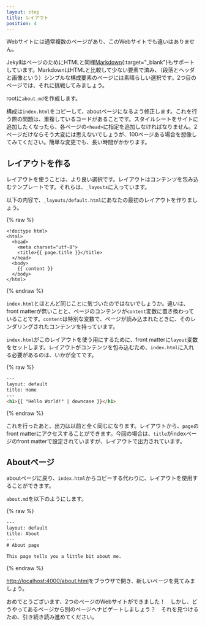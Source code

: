 ```yaml
---
layout: step
title: レイアウト
position: 4
---
```

<!-- ---
layout: step
title: Layouts
position: 4
--- -->

Webサイトには通常複数のページがあり、このWebサイトでも違いはありません。

<!-- Websites typically have more than one page and this website is no different. -->

JekyllはページのためにHTMLと同様[Markdown](https://daringfireball.net/projects/markdown/syntax){:target="_blank"}もサポートしています。MarkdownはHTMLと比較して少ない要素で済み、（段落とヘッダと画像という）シンプルな構成要素のページには素晴らしい選択です。2つ目のページでは、それに挑戦してみましょう。

<!-- Jekyll supports [Markdown](https://daringfireball.net/projects/markdown/syntax)
as well as HTML for pages. Markdown is a great choice for pages with a simple
content structure (just paragraphs, headings and images), as it's less verbose
than raw HTML. Let's try it out on the next page. -->

rootに`about.md`を作成します。

<!-- Create `about.md` in the root. -->

構成は`index.html`をコピーして、aboutページになるよう修正します。これを行う際の問題は、重複しているコードがあることです。スタイルシートをサイトに追加したくなったら、各ページの`<head>`に指定を追加しなければなりません。2ページだけならそう大変には思えないでしょうが、100ページある場合を想像してみてください。簡単な変更でも、長い時間がかかります。

<!-- For the structure you could copy `index.html` and modify it for the about page.
The problem with doing this is duplicate code. Let's say you wanted to add a
stylesheet to your site, you would have to go to each page and add it to the
`<head>`. It might not sound so bad for a two page site, imagine doing it
for 100 pages. Even simple changes will take a long time to make. -->

## レイアウトを作る
<!-- ## Creating a layout -->

レイアウトを使うことは、より良い選択です。レイアウトはコンテンツを包み込むテンプレートです。それらは、`_layouts`に入っています。

<!-- Using a layout is a much better choice. Layouts are templates that wrap around
your content. They live in a directory called `_layouts`. -->

以下の内容で、`_layouts/default.html`にあなたの最初のレイアウトを作りましょう。

<!-- Create your first layout at `_layouts/default.html` with the following content: -->

{% raw %}
```liquid
<!doctype html>
<html>
  <head>
    <meta charset="utf-8">
    <title>{{ page.title }}</title>
  </head>
  <body>
    {{ content }}
  </body>
</html>
```
{% endraw %}

`index.html`とほとんど同じことに気づいたのではないでしょうか。違いは、front matterが無いことと、ページのコンテンツが`content`変数に置き換わっていることです。`content`は特別な変数で、ページが読み込まれたときに、そのレンダリングされたコンテンツを持っています。

<!-- You'll notice this is almost identical to `index.html` except there's
no front matter and the content of the page is replaced with a `content`
variable. `content` is a special variable which has the value of the rendered
content of the page it's called on. -->

`index.html`がこのレイアウトを使う用にするために、front matterに`layout`変数をセットします。レイアウトがコンテンツを包み込むため、`index.html`に入れる必要があるのは、いかが全てです。

<!-- To have `index.html` use this layout, you can set a `layout` variable in front
matter. The layout wraps around the content of the page so all you need in
`index.html` is: -->

{% raw %}
```html
---
layout: default
title: Home
---
<h1>{{ "Hello World!" | downcase }}</h1>
```
{% endraw %}

これを行ったあと、出力は以前と全く同じになります。レイアウトから、`page`のfront matterにアクセスすることができます。今回の場合は、`title`がindexページのfront matterで設定されていますが、レイアウトで出力されています。

<!-- After doing this, the output will be exactly the same as before. Note that you
can access the `page` front matter from the layout. In this case `title` is
set in the index page's front matter but is output in the layout. -->

## Aboutページ
<!-- ## About page -->

aboutページに戻り、`index.html`からコピーする代わりに、レイアウトを使用することができます。

<!-- Back to the about page, instead of copying from `index.html`, you can use the
layout. -->

`about.md`を以下のようにします。

<!-- Add the following to `about.md`: -->

{% raw %}
```html
---
layout: default
title: About
---
# About page

This page tells you a little bit about me.
```
{% endraw %}

<a href="http://localhost:4000/about.html" target="_blank" data-proofer-ignore>http://localhost:4000/about.html</a>をブラウザで開き、新しいページを見てみましょう。

<!-- Open <a href="http://localhost:4000/about.html" target="_blank" data-proofer-ignore>http://localhost:4000/about.html</a>
in your browser and view your new page. -->

おめでとうございます、2つのページのWebサイトができました！　しかし、どうやってあるページから別のページへナビゲートしましょう？　それを見つけるため、引き続き読み進めてください。

<!-- Congratulations, you now have a two page website! But how do you
navigate from one page to another? Keep reading to find out. -->
